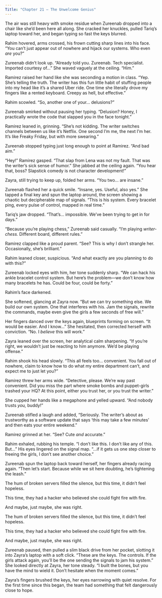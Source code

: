 ```yaml
---
Title: "Chapter 21 – The Unwelcome Genius"
---
```


The air was still heavy with smoke residue when Zureenab dropped into a chair like she’d been here all along. She cracked her knuckles, pulled Tariq’s laptop toward her, and began typing so fast the keys blurred.

Rahim hovered, arms crossed, his frown cutting sharp lines into his face. “You can’t just appear out of nowhere and hijack our systems. Who even *are* you?”

Zureenab didn’t look up. “Already told you. Zureenab. Tech specialist. Imported courtesy of…” She waved vaguely at the ceiling. “Him.”

Ramirez raised her hand like she was seconding a motion in class. “Yep. She’s telling the truth. The writer has this fun little habit of stuffing people into my head like it’s a shared Uber ride. One time she literally drove my fingers like a rented keyboard. Creepy as hell, but effective.”

Rahim scowled. “So, another one of your… delusions?”

Zureenab smirked without pausing her typing. “Delusion? Honey, I practically wrote the code that slapped you in the face tonight.”

Ramirez leaned in, grinning. “She’s not kidding. The writer switches channels between us like it’s Netflix. One second I’m me, the next I’m her. It’s like Freaky Friday, but with more swearing.”

Zureenab stopped typing just long enough to point at Ramirez. “And bad aim.”

“Hey!” Ramirez gasped. “That slap from Lena was not my fault. That was the writer’s sick sense of humor.” She jabbed at the ceiling again. “You hear that, boss? Slapstick comedy is not character development!”

Zayra, still trying to keep up, folded her arms. “You two… are insane.”

Zureenab flashed her a quick smile. “Insane, yes. Useful, also yes.” She tapped a final key and spun the laptop around, the screen showing a chaotic but decipherable map of signals. “This is his system. Every bracelet ping, every pulse of control, mapped in real time.”

Tariq’s jaw dropped. “That’s… impossible. We’ve been trying to get in for days.”

“Because you’re playing chess,” Zureenab said casually. “I’m playing *writer-chess.* Different board, different rules.”

Ramirez clapped like a proud parent. “See? This is why I don’t strangle her. Occasionally, she’s brilliant.”

Rahim leaned closer, suspicious. “And what exactly are you planning to do with this?”

Zureenab locked eyes with him, her tone suddenly sharp. “We can hack his ankle bracelet control system. But here’s the problem—we don’t know how many bracelets he has. Could be four, could be forty.”

Rahim’s face darkened.

She softened, glancing at Zayra now. “But we can try something else. We build our own system. One that interferes with his. Jam the signals, rewrite the commands, maybe even give the girls a few seconds of free will.”

Her fingers danced over the keys again, blueprints forming on screen. “It would be easier. And I know…” She hesitated, then corrected herself with conviction. “No. I *believe* this will work.”

Zayra leaned over the screen, her analytical calm sharpening. “If you’re right, we wouldn’t just be reacting to him anymore. We’d be playing offense.”

Rahim shook his head slowly. “This all feels too… convenient. You fall out of nowhere, claim to know how to do what my entire department can’t, and expect me to just let you?”

Ramirez threw her arms wide. “Detective, please. We’re way past convenient. Did you miss the part where smoke bombs and puppet-girls trashed your HQ? At this point, either you trust her, or you trust the writer.”

She cupped her hands like a megaphone and yelled upward. “And nobody trusts *you,* buddy!”

Zureenab stifled a laugh and added, “Seriously. The writer’s about as trustworthy as a software update that says ‘this may take a few minutes’ and then eats your entire weekend.”

Ramirez grinned at her. “See? Cute *and* accurate.”

Rahim exhaled, rubbing his temple. “I don’t like this. I don’t like any of this. But…” His eyes lingered on the signal map. “…if it gets us one step closer to freeing the girls, I don’t see another choice.”

Zureenab spun the laptop back toward herself, her fingers already racing again. “Then let’s start. Because while we sit here doubting, he’s tightening the leash.”

The hum of broken servers filled the silence, but this time, it didn’t feel hopeless.

This time, they had a hacker who believed she could fight fire with fire.

And maybe, just maybe, she was right.

The hum of broken servers filled the silence, but this time, it didn’t feel hopeless.

This time, they had a hacker who believed she could fight fire with fire.

And maybe, just maybe, she was right.

Zureenab paused, then pulled a slim black drive from her pocket, slotting it into Zayra’s laptop with a soft click. “These are the keys. The controls. If the girls attack again, you’ll be the one sending the signals to jam his system.” She looked directly at Zayra, her tone steady. “I built the bones, but you have the mind to wield it. Don’t hesitate when the moment comes.”

Zayra’s fingers brushed the keys, her eyes narrowing with quiet resolve. For the first time since this began, the team had something that felt dangerously close to hope.